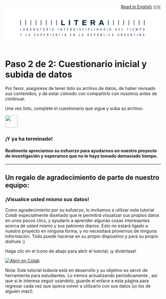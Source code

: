 <div style="text-align: right"><a href="https://spiousas.github.io/DigitalRhythmsProject/en/3_Questionnaires.html">Read in English</a> 🇺🇸 </div>

<div style="text-align: center"><img src="./images/LITERA-Tagline-Color.jpg" width = 1000> </div>

# Paso 2 de 2: Cuestionario inicial y subida de datos

Por favor, asegúrese de tener listo su archivo de datos, de haber revisado sus contenidos, y de estar cómodo con compartirlo con nosotros antes de continuar.

Una vez listo, complete el cuestionario que sigue y suba su archivo.

<a href="https://forms.gle/LjSfxWcwEN7uCEpf8" target="_blank"><img src="https://www.google.com/images/about/forms-icon.svg" height="40" width="40"></a>

### ¡Y ya ha terminado!
#### Realmente apreciamos su esfuerzo para ayudarnos en nuestro proyecto de investigación y esperamos que no le haya tomado demasiado tiempo.

<hr>

## Un **regalo de agradecimiento** de parte de nuestro equipo:

### ¡Visualice usted mismo sus datos!

Como agradecimiento por su esfuerzo, lo invitamos a utilizar este tutorial *Colab* especialmente diseñado que le permitirá visualizar sus propios datos en unos pocos clics, y ayudarlo a aprender algunas cosas interesantes acerca de usted mismo y sus patrones diarios. Esto no estará ligado a nuestro proyecto en ninguna forma, y no necesitará provernos de ninguna información. Todo puede hacerse en su propio dispositivo y para su propio disfrute :)

Haga clic en el ícono de abajo para abrir el tutorial, ¡y diviértase!

[![Abrir en Colab](https://colab.research.google.com/assets/colab-badge.svg)](https://colab.research.google.com/drive/1_zZttZqTJRGSUUECiVvLod8T0nyoRlbu?usp=sharing)

Nota: Este tutorial todavía está en desarrollo y su objetivo es servir de herramienta para estudiantes. Lo iremos actualizando periódicamente , así que si le interesa seguir usándolo, guarde el enlace a esta página para regresar cada vez que quiera volver a utilizarlo con sus datos (¡o los de alguien más!).
